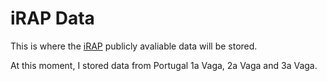 # iRAP Data

This is where the [iRAP](https://irap.org/) publicly avaliable data will be stored.

At this moment, I stored data from Portugal 1a Vaga, 2a Vaga and 3a Vaga.
